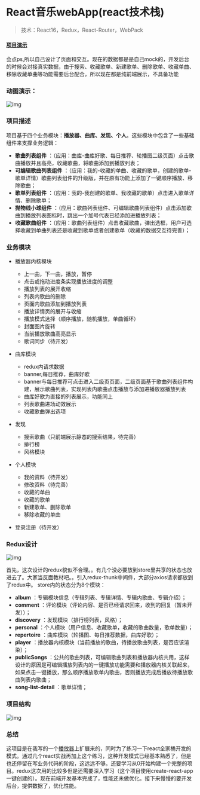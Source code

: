 ﻿# React音乐webApp(react技术栈)

> 技术：React16，Redux，React-Router，WebPack

#### [项目演示](http://akongkong.cn/music)
会点ps,所以自己设计了页面和交互。现在的数据都是是自己mock的，开发后台的时候会对接真实数据，由于搜索、收藏歌单、新建歌单、删除歌单、收藏单曲、移除收藏单曲等功能需要后台配合，所以现在都是纯前端展示，不具备功能
### 动图演示：

![img](https://github.com/capslocktao/react-music-webapp/blob/master/newshow.gif)
### 项目描述
项目基于四个业务模块：**播放器、曲库、发现、个人**。这些模块中包含了一些基础组件来支撑业务逻辑：
- **歌曲列表组件** ：（应用：曲库-曲库好歌、每日推荐、轮播图二级页面）点击歌曲播放并且高亮，收藏歌曲，将歌曲添加到播放列表；
- **可编辑歌曲列表组件** ：（应用：我的-收藏的单曲、收藏的歌单，创建的歌单-歌单详情）歌曲列表组件的升级版，并在原有功能上添加了一键顺序播放、移除歌曲；
- **歌单列表组件** ：（应用：我的-我创建的歌单、我收藏的歌单）点击进入歌单详情、删除歌单；
- **抛物线小球组件** ：（应用：歌曲列表组件、可编辑歌曲列表组件）点击添加歌曲到播放列表图标时，跳出一个加号代表已经添加进播放列表；
- **收藏歌曲组件** ：（应用：歌曲列表组件）点击收藏歌曲，弹出选框，用户可选择收藏到单曲列表还是收藏到歌单或者创建歌单（收藏的数据交互待完善）；


### 业务模块
- 播放器内核模块
  - 上一曲，下一曲，播放，暂停
  - 点击或拖动进度条实现播放进度的调整
  - 播放列表的展开收缩
  - 列表内歌曲的删除
  - 页面内歌曲添加到播放列表
  - 播放详情页的展开与收缩
  - 播放模式选择（顺序播放，随机播放，单曲循环）
  - 封面图片旋转
  - 当前播放歌曲高亮显示
  - 歌词同步（待开发）

- 曲库模块 
  - redux内请求数据
  - banner,每日推荐，曲库好歌
  - banner与每日推荐可点击进入二级页页面，二级页面基于歌曲列表组件构建，展示歌曲列表，实现列表内歌曲点击播放与添加进播放器播放列表
  - 曲库好歌为直接的列表展示，功能同上
  - 列表歌曲进场动效展示
  - 收藏歌曲弹出选项
 
- 发现
  - 搜索歌曲（只前端展示静态的搜索结果，待完善）
  - 排行榜
  - 风格模块
 
- 个人模块
   - 我的资料（待开发）
   - 修改资料（待完善）
   - 收藏的单曲
   - 收藏的歌单
   - 新建歌单、删除歌单
   - 移除收藏的单曲

- 登录注册（待开发）

### Redux设计
![img](https://github.com/capslocktao/react-music-webapp/blob/master/client/redux.png)

首先，这次设计的redux貌似不合理。。有几个没必要放到store里共享的状态也放进去了。大家当反面教材吧。。引入redux-thunk中间件，大部分axios请求都放到了redux中。
store内的状态分为8个模块：
- **album** ：专辑模块信息（专辑列表、专辑详情、专辑内歌曲、专辑介绍）；
- **comment** ：评论模块（评论内容、是否已经请求回来，收到的回复（暂未开发））；
- **discovery** ：发现模块（排行榜列表，风格）；
- **personal** ：个人模块（用户信息、收藏歌单，收藏的歌曲数量，歌单数量）；
- **repertoire** ：曲库模块（轮播图、每日推荐数据，曲库好歌）；
- **player** ：播放器内核模块（当前播放的歌曲，待播放歌曲列表，是否应该渲染）；
- **publicSongs** ：公共的歌曲列表，可编辑歌曲列表和播放器内核共用，这样设计的原因是可编辑播放列表内的一键播放功能需要和播放器内核关联起来，如果点击一键播放，那么顺序播放歌单内歌曲，否则播放完成后播放待播放歌曲列表内歌曲；
- **song-list-detail** ：歌单详情；

### 项目结构
![img](https://github.com/capslocktao/react-music-webapp/blob/master/client/project_structure.png)

### 总结
这项目是在我写的一个[播放器](https://github.com/capslocktao/react-music-player)上扩展来的，同时为了练习一下react全家桶开发的模式。通过几个react实战再加上这个练习，这种开发模式已经基本熟悉了，但是也还停留在写业务代码的阶段，这远远不够。还要学习从0开始构建一个完整的项目。redux这次用的比较多但是还需要深入学习（这个项目使用create-react-app一键创建的）。现在前端开发基本完成了，性能还未做优化。接下来慢慢的要开发后台，提供数据了，优化性能。

